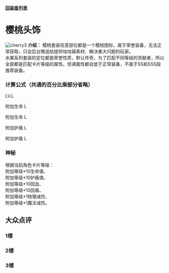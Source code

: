 [**回装备列表**](index.md)   
# 樱桃头饰
![cherry3](https://user-images.githubusercontent.com/35645329/193887221-d1632808-2241-43d4-b29d-f9faad6e37c4.gif) **介绍：** 樱桃套装任意部位都是一个樱桃图标，属于荣誉装备，无法正常获取，只会后台赠送给提供咕咕镇素材、解决重大问题的玩家。   
水果系列套装的定位都是荣誉性质，默认传奇，为了匹配不同等级的贡献者，所以全部都是匹配卡片等级的属性。但满属性都会低于正常装备，不属于SS和SSS段推荐装备。    
### 计算公式（共通的百分比乘部分省略）
LV.L   

附加生命 L   

附加生命 L   

附加护盾 L   

附加护盾 L   

### 神秘
根据当前角色卡片等级：   
附加等级\*10生命值、   
附加等级\*10护盾值、   
附加等级\*10回血、   
附加等级\*10回盾、   
附加等级\*1物理减伤、   
附加等级\*1魔法减伤。   

## 大众点评
### 1楼 

### 2楼 

### 3楼 

